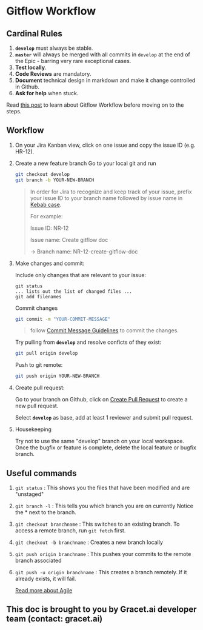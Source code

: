 # Gitflow Workflow

## Cardinal Rules

1. **`develop`** must always be stable.
2. **`master`** will always be merged with all commits in `develop` at the end of the Epic - barring very rare exceptional cases.
3. **Test locally**.
4. **Code Reviews** are mandatory.
5. **Document** technical design in markdown and make it change controlled in Github.
6. **Ask for help** when stuck.

Read [this post](https://www.atlassian.com/git/tutorials/comparing-workflows/gitflow-workflow) to learn about Gitflow Workflow before moving on to the steps.

## Workflow

1. On your Jira Kanban view, click on one issue and copy the issue ID (e.g. HR-12).
2. Create a new feature branch
   Go to your local git and run

   ```sh
   git checkout develop
   git branch -b YOUR-NEW-BRANCH
   ```

   > In order for Jira to recognize and keep track of your issue, prefix your issue ID to your branch name followed by issue name in [Kebab case](https://en.wikipedia.org/wiki/Letter_case).
   >
   > For example:
   >
   > Issue ID: NR-12
   >
   > Issue name: Create gitflow doc
   >
   > -> Branch name: NR-12-create-gitflow-doc

3. Make changes and commit:

   Include only changes that are relevant to your issue:

   ```
   git status
   ... lists out the list of changed files ...
   git add filenames
   ```

   Commit changes

   ```sh
   git commit -m "YOUR-COMMIT-MESSAGE"
   ```

   > follow [Commit Message Guidelines](https://github.com/gracet-sg/nora/blob/develop/docs/commit-message-guideline.md) to commit the changes.

   Try pulling from **`develop`** and resolve conficts of they exist:

   ```sh
   git pull origin develop
   ```

   Push to git remote:

   ```sh
   git push origin YOUR-NEW-BRANCH
   ```

4. Create pull request:

   Go to your branch on Github, click on [Create Pull Request](https://docs.github.com/en/github/collaborating-with-issues-and-pull-requests/creating-a-pull-request) to create a new pull request.

   Select **`develop`** as base, add at least 1 reviewer and submit pull request.

5. Housekeeping

   Try not to use the same "develop" branch on your local workspace. Once the bugfix or feature is complete, delete the local feature or bugfix branch.

## Useful commands

1. `git status` : This shows you the files that have been modified and are "unstaged"
2. `git branch -l` : This tells you which branch you are on currently Notice the \* next to the branch.
3. `git checkout branchname` : This switches to an existing branch. To access a remote branch, run `git fetch` first.
4. `git checkout -b branchname` : Creates a new branch locally
5. `git push origin branchname` : This pushes your commits to the remote branch associated
6. `git push -u origin branchname` : This creates a branch remotely. If it already exists, it will fail.

   [Read more about Agile](https://www.atlassian.com/agile)


## This doc is brought to you by Gracet.ai developer team (contact: gracet.ai)
